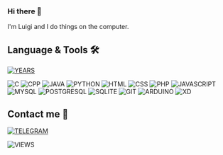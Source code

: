 ### Hi there 👋

I'm Luigi and I do things on the computer.


## Language & Tools 🛠️

[![YEARS](https://github-badge-three.vercel.app/api/red?years=3)](https://github.com/LuigiImVector/github-badge)

![C](https://img.shields.io/badge/C-00599C?style=for-the-badge&logo=c&logoColor=white)
![CPP](https://img.shields.io/badge/C%2B%2B-00599C?style=for-the-badge&logo=c%2B%2B&logoColor=white)
![JAVA](https://img.shields.io/badge/Java-ED8B00?style=for-the-badge&logo=java&logoColor=white)
![PYTHON](https://img.shields.io/badge/Python-3776AB?style=for-the-badge&logo=python&logoColor=white)
![HTML](https://img.shields.io/badge/HTML5-E34F26?style=for-the-badge&logo=html5&logoColor=white)
![CSS](https://img.shields.io/badge/CSS3-1572B6?style=for-the-badge&logo=css3&logoColor=white)
![PHP](https://img.shields.io/badge/JavaScript-323330?style=for-the-badge&logo=javascript&logoColor=F7DF1E)
![JAVASCRIPT](https://img.shields.io/badge/PHP-777BB4?style=for-the-badge&logo=php&logoColor=white)
![MYSQL](https://img.shields.io/badge/MySQL-005C84?style=for-the-badge&logo=mysql&logoColor=white)
![POSTGRESQL](https://img.shields.io/badge/PostgreSQL-316192?style=for-the-badge&logo=postgresql&logoColor=white)
![SQLITE](https://img.shields.io/badge/SQLite-07405E?style=for-the-badge&logo=sqlite&logoColor=white)
![GIT](https://img.shields.io/badge/Git-F05032?style=for-the-badge&logo=git&logoColor=white)
![ARDUINO](https://img.shields.io/badge/Arduino-00979D?style=for-the-badge&logo=Arduino&logoColor=white)
![XD](https://img.shields.io/badge/Adobe%20XD-470137?style=for-the-badge&logo=Adobe%20XD&logoColor=#FF61F6)


## Contact me 📝

[![TELEGRAM](https://img.shields.io/badge/Telegram-2CA5E0?style=for-the-badge&logo=telegram&logoColor=white)](https://t.me/LuigiImVector)

![VIEWS](https://komarev.com/ghpvc/?username=LuigiImVector&style=flat-square)
